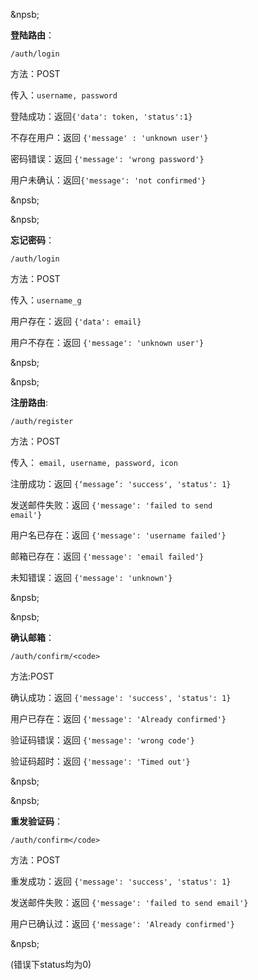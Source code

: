 &npsb;

**登陆路由**：

```/auth/login```

方法：POST

传入：<code>username, password</code>

登陆成功：返回<code>{'data': token, 'status':1}</code>

不存在用户：返回 <code>{'message' : 'unknown user'}</code>

密码错误：返回 <code>{'message': 'wrong password'}</code>

用户未确认：返回<code>{'message': 'not confirmed'}</code>

&npsb;

&npsb;

**忘记密码**：

```/auth/login```

方法：POST

传入：<code>username_g</code>

用户存在：返回 <code>{'data': email}</code>

用户不存在：返回 <code>{'message': 'unknown user'}</code>

&npsb;

&npsb;

**注册路由**:

```/auth/register```

方法：POST

传入：
<code>email, username, password, icon</code>

注册成功：返回
<code>{‘message’: 'success', 'status': 1}</code>

发送邮件失败：返回
<code>{'message': 'failed to send email'}</code>

用户名已存在：返回
<code>{'message': 'username failed'}</code>

邮箱已存在：返回
<code>{'message': 'email failed'}</code>

未知错误：返回
<code>{'message': 'unknown'}</code>

&npsb;

&npsb;

**确认邮箱**：

```/auth/confirm/<code>```

方法:POST

确认成功：返回
<code>{'message': 'success', 'status': 1}</code>

用户已存在：返回
<code>{'message': 'Already confirmed'}</code>

验证码错误：返回
<code>{'message': 'wrong code'}</code>

验证码超时：返回
<code>{'message': 'Timed out'}</code>

&npsb;

&npsb;

**重发验证码**：

```/auth/confirm</code>```

方法：POST

重发成功：返回
<code>{'message': 'success', 'status': 1} </code>

发送邮件失败：返回
<code>{'message': 'failed to send email'} </code>

用户已确认过：返回
<code>{'message': 'Already confirmed'}</code>

&npsb;

(错误下status均为0)
